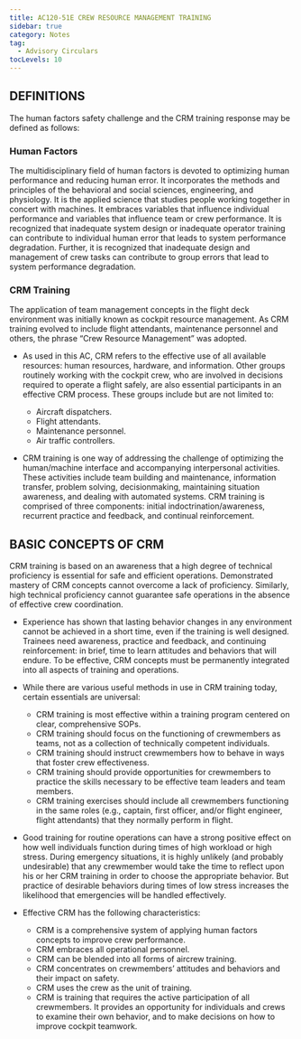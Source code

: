 ```yaml
---
title: AC120-51E CREW RESOURCE MANAGEMENT TRAINING
sidebar: true
category: Notes
tag:
  - Advisory Circulars
tocLevels: 10
---
```


## DEFINITIONS

The human factors safety challenge and the CRM training response may be defined as follows:

<AudioPlayer src= "/AC120-51E/The human factors safety challenge and the CRM tra.mp3"></AudioPlayer>

### Human Factors

The multidisciplinary field of human factors is devoted to optimizing human performance and reducing human error. It incorporates the methods and principles of the behavioral and social sciences, engineering, and physiology. It is the applied science that studies people working together in concert with machines. It embraces variables that influence individual performance and variables that influence team or crew performance. It is recognized that inadequate system design or inadequate operator training can contribute to individual human error that leads to system performance degradation. Further, it is recognized that inadequate design and management of crew tasks can contribute to group errors that lead to system performance degradation.

<AudioPlayer src= "/AC120-51E/The multidisciplinary field of human factors is de.mp3"></AudioPlayer>

### CRM Training

The application of team management concepts in the flight deck environment was initially known as cockpit resource management. As CRM training evolved to include flight attendants, maintenance personnel and others, the phrase “Crew Resource Management” was adopted.

<AudioPlayer src= "/AC120-51E/The application of team management concepts in the.mp3"></AudioPlayer>

- As used in this AC, CRM refers to the effective use of all available resources: human resources, hardware, and information. Other groups routinely working with the cockpit crew, who are involved in decisions required to operate a flight safely, are also essential participants in an effective CRM process. These groups include but are not limited to:

  - Aircraft dispatchers.
  - Flight attendants.
  - Maintenance personnel.
  - Air traffic controllers.

<AudioPlayer src= "/AC120-51E/As used in this AC, CRM refers to the effective us.mp3"></AudioPlayer>

- CRM training is one way of addressing the challenge of optimizing the human/machine interface and accompanying interpersonal activities. These activities include team building and maintenance, information transfer, problem solving, decisionmaking, maintaining situation awareness, and dealing with automated systems. CRM training is comprised of three components: initial indoctrination/awareness, recurrent practice and feedback, and continual reinforcement.

<AudioPlayer src= "/AC120-51E/CRM training is one way of addressing the challeng.mp3"></AudioPlayer>

## BASIC CONCEPTS OF CRM

CRM training is based on an awareness that a high degree of technical proficiency is essential for safe and efficient operations. Demonstrated mastery of CRM concepts cannot overcome a lack of proficiency. Similarly, high technical proficiency cannot guarantee safe operations in the absence of effective crew coordination.

- Experience has shown that lasting behavior changes in any environment cannot be achieved in a short time, even if the training is well designed. Trainees need awareness, practice and feedback, and continuing reinforcement: in brief, time to learn attitudes and behaviors that will endure. To be effective, CRM concepts must be permanently integrated into all aspects of training and operations.

- While there are various useful methods in use in CRM training today, certain essentials are universal:

  - CRM training is most effective within a training program centered on clear, comprehensive SOPs.
  - CRM training should focus on the functioning of crewmembers as teams, not as a collection of technically competent individuals.
  - CRM training should instruct crewmembers how to behave in ways that foster crew effectiveness.
  - CRM training should provide opportunities for crewmembers to practice the skills necessary to be effective team leaders and team members.
  - CRM training exercises should include all crewmembers functioning in the same roles (e.g., captain, first officer, and/or flight engineer, flight attendants) that they normally perform in flight.

- Good training for routine operations can have a strong positive effect on how well individuals function during times of high workload or high stress. During emergency situations, it is highly unlikely (and probably undesirable) that any crewmember would take the time to reflect upon his or her CRM training in order to choose the appropriate behavior. But practice of desirable behaviors during times of low stress increases the likelihood that emergencies will be handled effectively.

- Effective CRM has the following characteristics:

  - CRM is a comprehensive system of applying human factors concepts to improve crew performance.
  - CRM embraces all operational personnel.
  - CRM can be blended into all forms of aircrew training.
  - CRM concentrates on crewmembers’ attitudes and behaviors and their impact on safety.
  - CRM uses the crew as the unit of training.
  - CRM is training that requires the active participation of all crewmembers. It provides an opportunity for individuals and crews to examine their own behavior, and to make decisions on how to improve cockpit teamwork.

<AudioPlayer src= "/AC120-51E/CRM training is based on an awareness that a high.mp3"></AudioPlayer>
